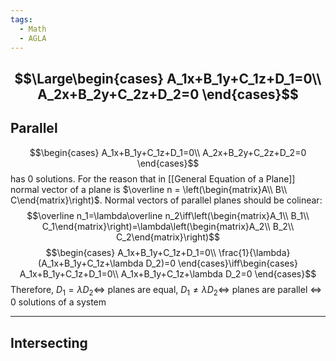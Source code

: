```yaml
---
tags:
  - Math
  - AGLA
---
```


$$\Large\begin{cases}
A_1x+B_1y+C_1z+D_1=0\\
A_2x+B_2y+C_2z+D_2=0
\end{cases}$$
---
## Parallel
$$\begin{cases}
A_1x+B_1y+C_1z+D_1=0\\
A_2x+B_2y+C_2z+D_2=0
\end{cases}$$ has 0 solutions.
For the reason that in [[General Equation of a Plane]] normal vector of a plane is $\overline n = \left(\begin{matrix}A\\ B\\ C\end{matrix}\right)$. Normal vectors of parallel planes should be colinear:
$$\overline n_1=\lambda\overline n_2\iff\left(\begin{matrix}A_1\\ B_1\\ C_1\end{matrix}\right)=\lambda\left(\begin{matrix}A_2\\ B_2\\ C_2\end{matrix}\right)$$
$$\begin{cases}
A_1x+B_1y+C_1z+D_1=0\\
\frac{1}{\lambda}(A_1x+B_1y+C_1z+\lambda D_2)=0
\end{cases}\iff\begin{cases}
A_1x+B_1y+C_1z+D_1=0\\
A_1x+B_1y+C_1z+\lambda D_2=0
\end{cases}$$
Therefore, $D_1=\lambda D_2\iff$ planes are equal, $D_1\not=\lambda D_2\iff$ planes are parallel $\iff$ 0 solutions of a system

---
## Intersecting 
